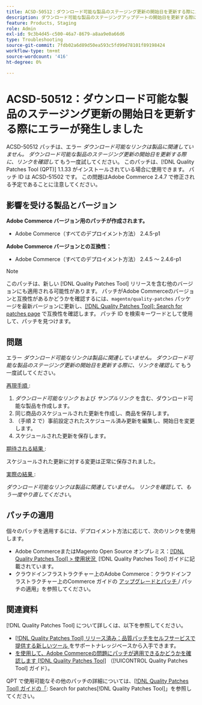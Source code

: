 ```yaml
---
title: ACSD-50512：ダウンロード可能な製品のステージング更新の開始日を更新する際にエラーが発生する
description: ダウンロード可能な製品のステージングアップデートの開始日を更新する際に、「ダウンロード可能なリンクが製品に関連していません。リンクを確認して、もう一度やり直してください」というエラーが発生するAdobe Commerceのパフォーマンスの問題を修正するために、ACSD-51892 パッチを適用します。
feature: Products, Staging
role: Admin
exl-id: 9c3b4d45-c500-46a7-8679-a8aa9e0a66d6
type: Troubleshooting
source-git-commit: 7fdb02a6d89d50ea593c5fd99d78101f89198424
workflow-type: tm+mt
source-wordcount: '416'
ht-degree: 0%

---
```


# ACSD-50512：ダウンロード可能な製品のステージング更新の開始日を更新する際にエラーが発生しました

ACSD-50512 パッチは、エラー *ダウンロード可能なリンクは製品に関連していません。 ダウンロード可能な製品のステージング更新の開始日を更新する際に、リンクを確認して* もう一度試してください。 このパッチは、[!DNL Quality Patches Tool (QPT)] 1.1.33 がインストールされている場合に使用できます。 パッチ ID は ACSD-51502 です。 この問題はAdobe Commerce 2.4.7 で修正される予定であることに注意してください。

## 影響を受ける製品とバージョン

**Adobe Commerce バージョン用のパッチが作成されます。**

* Adobe Commerce（すべてのデプロイメント方法） 2.4.5-p1

**Adobe Commerce バージョンとの互換性：**

* Adobe Commerce（すべてのデプロイメント方法） 2.4.5 ～ 2.4.6-p1

>[!NOTE]
>
>このパッチは、新しい [!DNL Quality Patches Tool] リリースを含む他のバージョンにも適用される可能性があります。 パッチがAdobe Commerceのバージョンと互換性があるかどうかを確認するには、`magento/quality-patches` パッケージを最新バージョンに更新し、[[!DNL Quality Patches Tool]: Search for patches page](https://experienceleague.adobe.com/tools/commerce-quality-patches/index.html?lang=ja) で互換性を確認します。 パッチ ID を検索キーワードとして使用して、パッチを見つけます。

## 問題

エラー *ダウンロード可能なリンクは製品に関連していません。 ダウンロード可能な製品のステージング更新の開始日を更新する際に、リンクを確認して* もう一度試してください。

<u> 再現手順 </u>:

1. *ダウンロード可能なリンク* および *サンプルリンク* を含む、ダウンロード可能な製品を作成します。
1. 同じ商品のスケジュールされた更新を作成し、商品を保存します。
1. （手順 2 で）事前設定されたスケジュール済み更新を編集し、開始日を変更します。
1. スケジュールされた更新を保存します。

<u> 期待される結果 </u>:

スケジュールされた更新に対する変更は正常に保存されました。

<u> 実際の結果 </u>:

*ダウンロード可能なリンクは製品に関連していません。 リンクを確認して、もう一度やり直してください*。

## パッチの適用

個々のパッチを適用するには、デプロイメント方法に応じて、次のリンクを使用します。

* Adobe CommerceまたはMagento Open Source オンプレミス：[[!DNL Quality Patches Tool] > 使用状況 &#x200B;](/help/tools/quality-patches-tool/usage.md) [!DNL Quality Patches Tool] ガイドに記載されています。
* クラウドインフラストラクチャー上のAdobe Commerce：クラウドインフラストラクチャー上のCommerce ガイドの [&#x200B; アップグレードとパッチ &#x200B;](https://experienceleague.adobe.com/docs/commerce-cloud-service/user-guide/develop/upgrade/apply-patches.html?lang=ja)/ パッチの適用」を参照してください。

## 関連資料

[!DNL Quality Patches Tool] について詳しくは、以下を参照してください。

* [[!DNL Quality Patches Tool]  リリース済み：品質パッチをセルフサービスで提供する新しいツール &#x200B;](https://experienceleague.adobe.com/ja/docs/commerce-operations/tools/quality-patches-tool/quality-patches-tool-to-self-serve-quality-patches) をサポートナレッジベースから入手できます。
* [&#x200B; を使用して、Adobe Commerceの問題にパッチが適用できるかどうかを確認します  [!DNL Quality Patches Tool]](/help/tools/quality-patches-tool/patches-available-in-qpt/check-patch-for-magento-issue-with-magento-quality-patches.md) （[!UICONTROL Quality Patches Tool] ガイド）。


QPT で使用可能なその他のパッチの詳細については、[[!DNL Quality Patches Tool] ガイドの「](https://experienceleague.adobe.com/tools/commerce-quality-patches/index.html?lang=ja): Search for patches[!DNL Quality Patches Tool]」を参照してください。
